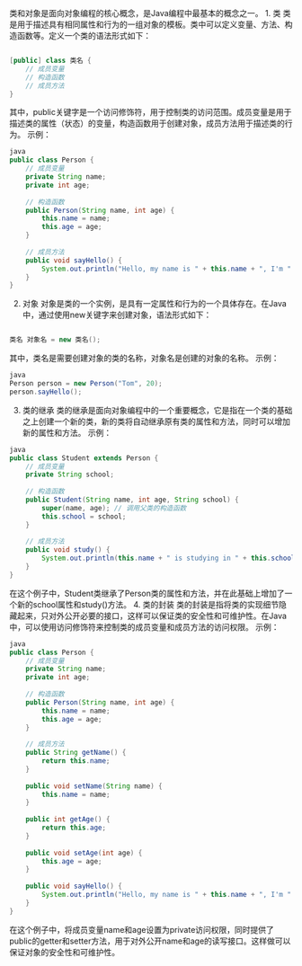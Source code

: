 类和对象是面向对象编程的核心概念，是Java编程中最基本的概念之一。 1. 类 类是用于描述具有相同属性和行为的一组对象的模板。类中可以定义变量、方法、构造函数等。定义一个类的语法形式如下：

```java

[public] class 类名 {
    // 成员变量
    // 构造函数
    // 成员方法
}
```

其中，public关键字是一个访问修饰符，用于控制类的访问范围。成员变量是用于描述类的属性（状态）的变量，构造函数用于创建对象，成员方法用于描述类的行为。 示例：

```java
java
public class Person {
    // 成员变量
    private String name;
    private int age;
    
    // 构造函数
    public Person(String name, int age) {
        this.name = name;
        this.age = age;
    }
    
    // 成员方法
    public void sayHello() {
        System.out.println("Hello, my name is " + this.name + ", I'm " + this.age + " years old.");
    }
}
```

2. 对象 对象是类的一个实例，是具有一定属性和行为的一个具体存在。在Java中，通过使用new关键字来创建对象，语法形式如下：

```java

类名 对象名 = new 类名();
```

其中，类名是需要创建对象的类的名称，对象名是创建的对象的名称。 示例：

```java
java
Person person = new Person("Tom", 20);
person.sayHello();
```

3. 类的继承 类的继承是面向对象编程中的一个重要概念，它是指在一个类的基础之上创建一个新的类，新的类将自动继承原有类的属性和方法，同时可以增加新的属性和方法。 示例：

```java
java
public class Student extends Person {
    // 成员变量
    private String school;
    
    // 构造函数
    public Student(String name, int age, String school) {
        super(name, age); // 调用父类的构造函数
        this.school = school;
    }
    
    // 成员方法
    public void study() {
        System.out.println(this.name + " is studying in " + this.school);
    }
}
```

在这个例子中，Student类继承了Person类的属性和方法，并在此基础上增加了一个新的school属性和study()方法。 
4. 类的封装 类的封装是指将类的实现细节隐藏起来，只对外公开必要的接口，这样可以保证类的安全性和可维护性。在Java中，可以使用访问修饰符来控制类的成员变量和成员方法的访问权限。 示例：

```java
java
public class Person {
    // 成员变量
    private String name;
    private int age;
    
    // 构造函数
    public Person(String name, int age) {
        this.name = name;
        this.age = age;
    }
    
    // 成员方法
    public String getName() {
        return this.name;
    }
    
    public void setName(String name) {
        this.name = name;
    }
    
    public int getAge() {
        return this.age;
    }
    
    public void setAge(int age) {
        this.age = age;
    }
    
    public void sayHello() {
        System.out.println("Hello, my name is " + this.name + ", I'm " + this.age + " years old.");
    }
}
```

在这个例子中，将成员变量name和age设置为private访问权限，同时提供了public的getter和setter方法，用于对外公开name和age的读写接口。这样做可以保证对象的安全性和可维护性。